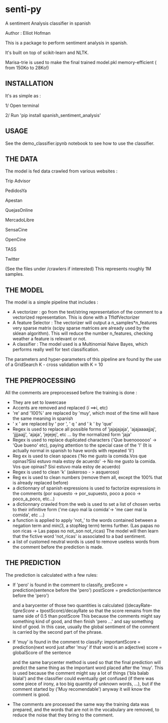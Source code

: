 # senti-py
A sentiment Analysis classifier in spanish

Author : Elliot Hofman

This is a package to perform sentiment analysis in spanish.

It's built on top of scikit-learn and NLTK.

Marisa-trie is used to make the final trained model.pkl memory-efficient ( from 150Ko to 28Ko!)

## INSTALLATION

It's as simple as : 

1/ Open terminal

2/ Run 'pip install spanish_sentiment_analysis'

## USAGE

See the demo_classifier.ipynb notebook to see how to use the classifier.


## THE DATA

The model is fed data crawled from various websites : 

Trip Advisor

PedidosYa

Apestan

QuejasOnline

MercadoLibre

SensaCine

OpenCine

TASS

Twitter

(See the files under /crawlers if interested)
This represents roughly 1M samples.

## THE MODEL

The model is a simple pipeline that includes : 

- A vectorizer : go from the text/string representation of the comment to a vectorized representation.
				This is done with a TfIdfVectorizer
- A feature Selector : The vectorizer will output a n_samples*n_features very sparse matrix (scipy sparse 					matrices are already used by the sklean algorithm). This will reduce the number n_features, 				checking weather a feature is relevant or not.
- A classifier : The model used is a Multinomial Naive Bayes, which performs really well for text 
				classification.

The parameters and hyper-parameters of this pipeline are found by the use of a GridSearch K - cross validation with K = 10

## THE PREPROCESSING

All the comments are preprocessed before the training is done :
- They are set to lowercase
- Accents are removed and replaced (í ==>i, etc)
- 're' and '100%' are replaced by 'muy', which most of the time will have the same meaning in spanish
- ' x ' are replaced by ' por ', ' q ' and ' k ' by 'que'
- Regex is used to replace all possible forms of 'jajajajaja', 'ajajaaaajjaj', 'jjjjaajj', 'ajaja', 'jejejej', etc ...  by the normalized form 'jaja'
- Regex is used to replace duplicated characters ('Que buenoooooo' -> 'Que bueno' etc), paying attention to the special case of the 'l' (It is actually normal in spanish to have words with repeated 'll')
- Reg ex is used to clean spaces ('No me gusto la comida.Vos que opinas?Sisi estuvo mala estoy de acuerdo' -> No me gusto la comida. Vos que opinas? Sisi estuvo mala estoy de acuerdo)
- Regex is used to clean 'k' (askeroso - > asqueroso)
- Reg ex is used to clean numbers (remove them all, except the 100% that is already replaced before)
- a dictionnary of spanish expressions is used to factorize expressions in the comments (por supuesto -> por_supuesto, poco a poco -> poco_a_poco, etc...)
- a dictionnary crawled from the web is used to set a list of chosen verbs to their infinitive form
('me cayo mal la comida'-> 'me caer mal la comida', etc ...)
- a function is applied to apply 'not_' to the words contained between a negation term and min(3, a stopNeg term) terms further. (Las papas no son ricas -> Las papas no not_son not_ricas) 
	The model will then learn that the fictive word 'not_ricas' is associated to a bad sentiment.
- a list of customed neutral words is used to remove useless words from the comment before the prediction is made.

## THE PREDICTION

The prediction is calculated with a few rules:
- If 'pero' is found in the comment to classify,
	preScore = prediction(sentence before the 'pero')
	postScore = prediction(sentence before the 'pero')

	and a barycenter of those two quantities is calculated ((decayRate-t)*preScore + t*postScore)/decayRate
	so that the score remains from the same side of 0.5 than postScore
	This because the comments might say something kind of good, and then finish 'pero ...' and say something kind of good. In this case, usually the global sentiment of the comment is carried by the second part of the phrase.
- If 'muy' is found in the comment to classify:
	importantScore = prediction(next word just after 'muy' if that word is an adjective)
	score = globalScore of the sentence

	and the same barycenter method is used so that the final prediction will predict the same thing as the important word placed after the 'muy'.
	This is used because the comment might say a lot of things ('bla balab blalal') and the classifier could eventually get confused (if there was some piece of irony, a too big quantity of unknown words, ...), but if the comment started by ('Muy recomendable') anyway it will know the comment is good.
- The comments are processed the same way the training data was prepared, and the words that are not in the vocabulary are removed, to reduce the noise that they bring to the comment.



